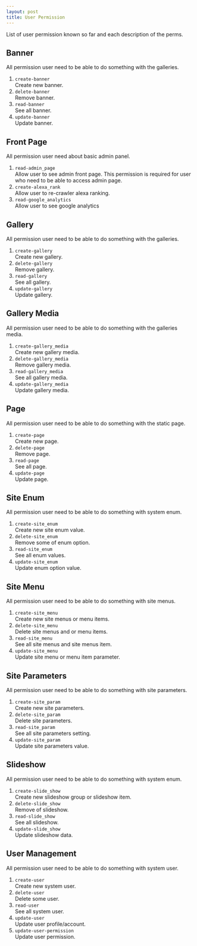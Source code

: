 ```yaml
---
layout: post
title: User Permission
---
```


List of user permission known so far and each description of the perms.

Banner
------

All permission user need to be able to do something with the galleries.

1. `create-banner`  
Create new banner.
2. `delete-banner`  
Remove banner.
3. `read-banner`  
See all banner.
4. `update-banner`  
Update banner.

Front Page
----------

All permission user need about basic admin panel.

1. `read-admin_page`  
Allow user to see admin front page. This permission is required for user who need
to be able to access admin page.
2. `create-alexa_rank`  
Allow user to re-crawler alexa ranking.
3. `read-google_analytics`  
Allow user to see google analytics

Gallery
-------

All permission user need to be able to do something with the galleries.

1. `create-gallery`  
Create new gallery.
2. `delete-gallery`  
Remove gallery.
3. `read-gallery`  
See all gallery.
4. `update-gallery`  
Update gallery.

Gallery Media
-------------

All permission user need to be able to do something with the galleries media.

1. `create-gallery_media`  
Create new gallery media.
2. `delete-gallery_media`  
Remove gallery media.
3. `read-gallery_media`  
See all gallery media.
4. `update-gallery_media`  
Update gallery media.

Page
-------

All permission user need to be able to do something with the static page.

1. `create-page`  
Create new page.
2. `delete-page`  
Remove page.
3. `read-page`  
See all page.
4. `update-page`  
Update page.

Site Enum
-----------

All permission user need to be able to do something with system enum.

1. `create-site_enum`  
Create new site enum value.
2. `delete-site_enum`  
Remove some of enum option.
3. `read-site_enum`  
See all enum values.
4. `update-site_enum`  
Update enum option value.

Site Menu
---------

All permission user need to be able to do something with site menus.

1. `create-site_menu`  
Create new site menus or menu items.
2. `delete-site_menu`  
Delete site menus and or menu items.
3. `read-site_menu`  
See all site menus and site menus item.
4. `update-site_menu`  
Update site menu or menu item parameter.

Site Parameters
---------------

All permission user need to be able to do something with site parameters.

1. `create-site_param`  
Create new site parameters.
2. `delete-site_param`  
Delete site parameters.
3. `read-site_param`  
See all site parameters setting.
4. `update-site_param`  
Update site parameters value.

Slideshow
---------

All permission user need to be able to do something with system enum.

1. `create-slide_show`  
Create new slideshow group or slideshow item.
2. `delete-slide_show`  
Remove of slideshow.
3. `read-slide_show`  
See all slideshow.
4. `update-slide_show`  
Update slideshow data.

User Management
---------------

All permission user need to be able to do something with system user.

1. `create-user`  
Create new system user.
2. `delete-user`  
Delete some user.
3. `read-user`  
See all system user.
4. `update-user`  
Update user profile/account.
5. `update-user-permission`  
Update user permission.